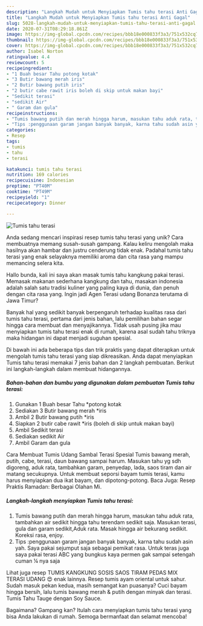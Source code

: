 ```yaml
---
description: "Langkah Mudah untuk Menyiapkan Tumis tahu terasi Anti Gagal"
title: "Langkah Mudah untuk Menyiapkan Tumis tahu terasi Anti Gagal"
slug: 5028-langkah-mudah-untuk-menyiapkan-tumis-tahu-terasi-anti-gagal
date: 2020-07-31T08:29:18.861Z
image: https://img-global.cpcdn.com/recipes/bbb18e000833f3a3/751x532cq70/tumis-tahu-terasi-foto-resep-utama.jpg
thumbnail: https://img-global.cpcdn.com/recipes/bbb18e000833f3a3/751x532cq70/tumis-tahu-terasi-foto-resep-utama.jpg
cover: https://img-global.cpcdn.com/recipes/bbb18e000833f3a3/751x532cq70/tumis-tahu-terasi-foto-resep-utama.jpg
author: Isabel Norton
ratingvalue: 4.4
reviewcount: 5
recipeingredient:
- "1 Buah besar Tahu potong kotak"
- "3 Butir bawang merah iris"
- "2 Butir bawang putih iris"
- "2 butir cabe rawit iris boleh di skip untuk makan bayi"
- "Sedikit terasi"
- "sedikit Air"
- " Garam dan gula"
recipeinstructions:
- "Tumis bawang putih dan merah hingga harum, masukan tahu aduk rata, tambahkan air sedikit hingga tahu terendam sedikit saja. Masukan terasi, gula dan garam sedikit,Aduk rata. Masak hingga air bekurang sedikit. Koreksi rasa, enjoy."
- "Tips :penggunaan garam jangan banyak banyak, karna tahu sudah asin yah. Saya pakai sejumput saja sebagai pemikat rasa. Untuk teras juga saya pakai terasi ABC yang bungkus kaya permen gak sampai setengah cuman ¼ nya saja"
categories:
- Resep
tags:
- tumis
- tahu
- terasi

katakunci: tumis tahu terasi 
nutrition: 169 calories
recipecuisine: Indonesian
preptime: "PT40M"
cooktime: "PT49M"
recipeyield: "1"
recipecategory: Dinner

---
```



![Tumis tahu terasi](https://img-global.cpcdn.com/recipes/bbb18e000833f3a3/751x532cq70/tumis-tahu-terasi-foto-resep-utama.jpg)

Anda sedang mencari inspirasi resep tumis tahu terasi yang unik? Cara membuatnya memang susah-susah gampang. Kalau keliru mengolah maka hasilnya akan hambar dan justru cenderung tidak enak. Padahal tumis tahu terasi yang enak selayaknya memiliki aroma dan cita rasa yang mampu memancing selera kita.

Hallo bunda, kali ini saya akan masak tumis tahu kangkung pakai terasi. Memasak makanan sederhana kangkung dan tahu, masakan indonesia adalah salah satu tradisi kuliner yang paling kaya di dunia, dan penuh dengan cita rasa yang. Ingin jadi Agen Terasi udang Bonanza terutama di Jawa Timur?

Banyak hal yang sedikit banyak berpengaruh terhadap kualitas rasa dari tumis tahu terasi, pertama dari jenis bahan, lalu pemilihan bahan segar hingga cara membuat dan menyajikannya. Tidak usah pusing jika mau menyiapkan tumis tahu terasi enak di rumah, karena asal sudah tahu triknya maka hidangan ini dapat menjadi suguhan spesial.


Di bawah ini ada beberapa tips dan trik praktis yang dapat diterapkan untuk mengolah tumis tahu terasi yang siap dikreasikan. Anda dapat menyiapkan Tumis tahu terasi memakai 7 jenis bahan dan 2 langkah pembuatan. Berikut ini langkah-langkah dalam membuat hidangannya.

<!--inarticleads1-->

##### Bahan-bahan dan bumbu yang digunakan dalam pembuatan Tumis tahu terasi:

1. Gunakan 1 Buah besar Tahu *potong kotak
1. Sediakan 3 Butir bawang merah *iris
1. Ambil 2 Butir bawang putih *iris
1. Siapkan 2 butir cabe rawit *iris (boleh di skip untuk makan bayi)
1. Ambil Sedikit terasi
1. Sediakan sedikit Air
1. Ambil  Garam dan gula


Cara Membuat Tumis Udang Sambal Terasi Spesial  Tumis bawang merah, putih, cabe, terasi, daun bawang sampai harum. Masukan tahu yg sdh digoreng, aduk rata, tambahkan garam, penyedap, lada, saos tiram dan air matang secukupnya. Untuk membuat seporsi bayam tumis terasi, kamu harus menyiapkan dua ikat bayam, dan dipotong-potong. Baca Juga: Resep Praktis Ramadan: Berbagai Olahan Mi. 

<!--inarticleads2-->

##### Langkah-langkah menyiapkan Tumis tahu terasi:

1. Tumis bawang putih dan merah hingga harum, masukan tahu aduk rata, tambahkan air sedikit hingga tahu terendam sedikit saja. Masukan terasi, gula dan garam sedikit,Aduk rata. Masak hingga air bekurang sedikit. Koreksi rasa, enjoy.
1. Tips :penggunaan garam jangan banyak banyak, karna tahu sudah asin yah. Saya pakai sejumput saja sebagai pemikat rasa. Untuk teras juga saya pakai terasi ABC yang bungkus kaya permen gak sampai setengah cuman ¼ nya saja


Lihat juga resep TUMIS KANGKUNG SOSIS SAOS TIRAM PEDAS MIX TERASI UDANG 😍 enak lainnya. Resep tumis ayam oriental untuk sahur. Sudah masuk pekan kedua, masih semangat kan puasanya? Cuci bayam hingga bersih, lalu tumis bawang merah &amp; putih dengan minyak dan terasi. Tumis Tahu Tauge dengan Soy Sauce. 

Bagaimana? Gampang kan? Itulah cara menyiapkan tumis tahu terasi yang bisa Anda lakukan di rumah. Semoga bermanfaat dan selamat mencoba!
